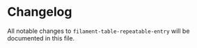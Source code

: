 # Changelog

All notable changes to `filament-table-repeatable-entry` will be documented in this file.
